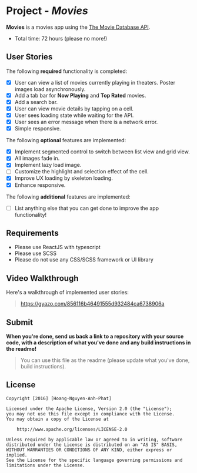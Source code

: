 # Project - *Movies*

**Movies** is a movies app using the [The Movie Database API](https://developers.themoviedb.org/3).

- Total time: 72 hours (please no more!)

## User Stories

The following **required** functionality is completed:

- [x] User can view a list of movies currently playing in theaters. Poster images load asynchronously.
- [x] Add a tab bar for **Now Playing** and **Top Rated** movies.
- [x] Add a search bar.
- [x] User can view movie details by tapping on a cell.
- [x] User sees loading state while waiting for the API.
- [x] User sees an error message when there is a network error.
- [x] Simple responsive.

The following **optional** features are implemented:

- [x] Implement segmented control to switch between list view and grid view.
- [x] All images fade in.
- [x] Implement lazy load image.
- [ ] Customize the highlight and selection effect of the cell.
- [x] Improve UX loading by skeleton loading.
- [x] Enhance responsive.

The following **additional** features are implemented:

- [ ] List anything else that you can get done to improve the app functionality!

## Requirements

- Please use ReactJS with typescript
- Please use SCSS
- Please do not use any CSS/SCSS framework or UI library

## Video Walkthrough

Here's a walkthrough of implemented user stories:

> https://gyazo.com/856116b46491555d932484ca6738906a

## Submit

**When you're done, send us back a link to a repository with your source code, with a description of what you've done and any build instructions in the readme!**


> You can use this file as the readme (please update what you've done, build instructions).

## License

    Copyright [2016] [Hoang-Nguyen-Anh-Phat]

    Licensed under the Apache License, Version 2.0 (the "License");
    you may not use this file except in compliance with the License.
    You may obtain a copy of the License at

        http://www.apache.org/licenses/LICENSE-2.0

    Unless required by applicable law or agreed to in writing, software
    distributed under the License is distributed on an "AS IS" BASIS,
    WITHOUT WARRANTIES OR CONDITIONS OF ANY KIND, either express or implied.
    See the License for the specific language governing permissions and
    limitations under the License.
